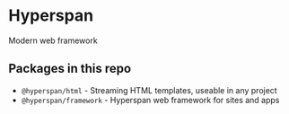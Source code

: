 # Hyperspan

Modern web framework

## Packages in this repo

- `@hyperspan/html` - Streaming HTML templates, useable in any project
- `@hyperspan/framework` - Hyperspan web framework for sites and apps
